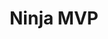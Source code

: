 ---
layout: post
title: Ninja MVP
site: https://github.com/GuangXIONG/Ninja_MVP
image: https://raw.githubusercontent.com/GuangXIONG/MassiveDataAnalysis/master/snapshots_NinjaMVP/large_txe8_6ec7000002bd1190.jpg
category: demo
whichdd: October 2014
maker:
- name: Guang Xiong
  school: NYU
- name:  Ruyu Guan
  school: NYU
---
